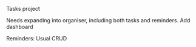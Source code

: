 Tasks project

Needs expanding into organiser, including both tasks and reminders. Add dashboard

Reminders: Usual CRUD